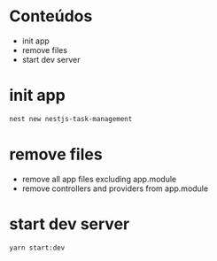 # Conteúdos

- init app
- remove files
- start dev server

# init app

```sh
nest new nestjs-task-management
```

# remove files

- remove all app files excluding app.module
- remove controllers and providers from app.module

# start dev server

```
yarn start:dev
```
